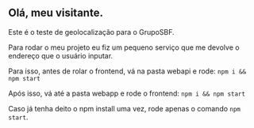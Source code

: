 ## Olá, meu visitante. 
Este é o teste de geolocalização para o GrupoSBF. 

Para rodar o meu projeto eu fiz um pequeno serviço que me devolve o endereço que o usuário inputar. 

Para isso, antes de rolar o frontend, vá na pasta webapi e rode:
`npm i && npm start`

Após isso, vá até a pasta webapp e rode o frontend:
`npm i && npm start`

Caso já tenha deito o npm install uma vez, rode apenas o comando `npm start`. 
